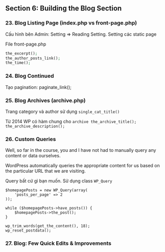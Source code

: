 ## Section 6: Building the Blog Section
### 23. Blog Listing Page (index.php vs front-page.php)
Cấu hình bên Admin: Setting => Reading Setting. Setting các static page

File front-page.php
```php
the_excerpt();
the_author_posts_link();
the_time();
```

### 24. Blog Continued
Tạo pagination: paginate_link();

### 25. Blog Archives (archive.php)
Trang category và author sử dụng `single_cat_title()`

Từ 2014 WP có hàm chung cho `archive the_archive_title();` `the_archive_description();`

### 26. Custom Queries
Well, so far in the course, you and I have not had to manually query any content or data ourselves.

WordPress automatically queries the appropriate content for us based on the particular URL that we are visiting.

Query bất cứ gì bạn muốn. Sử dụng class `WP_Query`
```
$homepagePosts = new WP_Query(array(
    'posts_per_page' => 2
));

while ($homepagePosts->have_posts()) {
    $homepagePosts->the_post();
}
```

```
wp_trim_words(get_the_content(), 18);
wp_reset_postdata();
```

### 27. Blog: Few Quick Edits & Improvements
